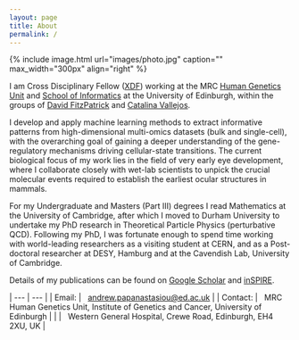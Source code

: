 ```yaml
---
layout: page
title: About
permalink: /
---
```


{% include image.html url="images/photo.jpg" caption="" max_width="300px" align="right" %}

I am Cross Disciplinary Fellow ([XDF](https://www.ed.ac.uk/cross-disciplinary-fellowships))
working at the MRC [Human Genetics Unit](https://www.ed.ac.uk/mrc-human-genetics-unit) and
[School of Informatics](https://www.ed.ac.uk/informatics) at the University of Edinburgh, 
within the groups of [David FitzPatrick](https://www.ed.ac.uk/mrc-human-genetics-unit/research/fitzpatrick-group)
and [Catalina Vallejos](https://vallejosgroup.github.io/). 
 

I develop and apply machine learning methods to extract informative
patterns from high-dimensional multi-omics datasets (bulk and single-cell),
with the overarching goal of gaining a deeper understanding of the
gene-regulatory mechanisms driving cellular-state transitions.
The current biological focus of my work lies in the field of very early eye development,
where I collaborate closely with wet-lab scientists to unpick the crucial
molecular events required to establish the earliest ocular structures in mammals.
<!---
This work has the potential to inform genetic diagnoses of paediatric eye-malformations,
in particular through the identification of non-coding causal variations.
-->


For my Undergraduate and Masters (Part III) degrees I read Mathematics at the 
University of Cambridge, after which I moved to Durham University to undertake my 
PhD research in Theoretical Particle Physics (perturbative QCD).
Following my PhD, I was fortunate enough to spend time working with world-leading
researchers as a visiting student at CERN, and as a Post-doctoral researcher at 
DESY, Hamburg and at the Cavendish Lab, University of Cambridge.

Details of my publications can be found on [Google Scholar](https://scholar.google.com/citations?hl=en&user=34R7AfUAAAAJ) and 
[inSPIRE](https://inspirehep.net/literature?sort=mostrecent&size=25&page=1&q=a%20A.S.Papanastasiou.1&ui-citation-summary=true).


| --- | --- |
| Email:   | &nbsp; andrew.papanastasiou@ed.ac.uk |
| Contact: | &nbsp; MRC Human Genetics Unit, Institute of Genetics and Cancer, University of Edinburgh |
|          | &nbsp; Western General Hospital, Crewe Road, Edinburgh, EH4 2XU, UK |

